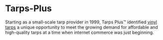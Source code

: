 # Tarps-Plus
Starting as a small-scale tarp provider in 1999, Tarps Plus™ identified [vinyl tarps](https://www.tarpsplus.com/) a unique opportunity to meet the growing demand for affordable and high-quality tarps at a time when internet commerce was just beginning. 
